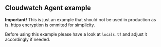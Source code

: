 ## Cloudwatch Agent example

**Important!**
This is just an example that should not be used in production as is. https encryption is ommited for simplicity.


Before using this example please have a look at `locals.tf` and adjust it accordingly if needed.
